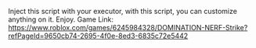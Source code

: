 Inject this script with your executor, with this script, you can customize anything on it. Enjoy.
Game Link: https://www.roblox.com/games/6245984328/DOMINATION-NERF-Strike?refPageId=9650cb74-2695-4f0e-8ed3-6835c72e5442

